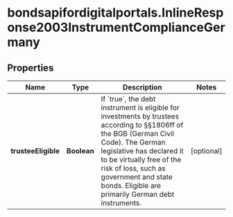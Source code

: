 # bondsapifordigitalportals.InlineResponse2003InstrumentComplianceGermany

## Properties

Name | Type | Description | Notes
------------ | ------------- | ------------- | -------------
**trusteeEligible** | **Boolean** | If &#x60;true&#x60;, the debt instrument is eligible for investments by trustees according to §§1806ff of the BGB (German Civil Code). The German legislative has declared it to be virtually free of the risk of loss, such as government and state bonds. Eligible are primarily German debt instruments. | [optional] 


